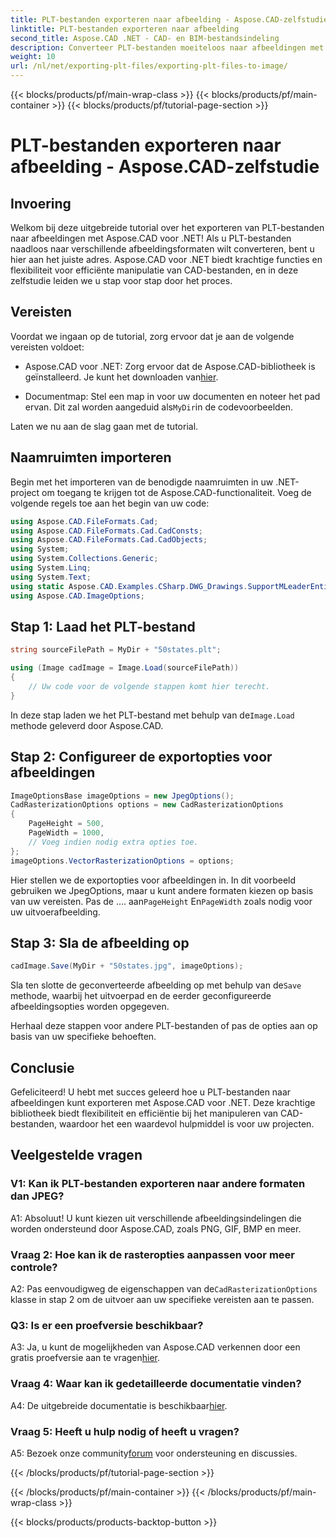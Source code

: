 ```yaml
---
title: PLT-bestanden exporteren naar afbeelding - Aspose.CAD-zelfstudie
linktitle: PLT-bestanden exporteren naar afbeelding
second_title: Aspose.CAD .NET - CAD- en BIM-bestandsindeling
description: Converteer PLT-bestanden moeiteloos naar afbeeldingen met Aspose.CAD voor .NET. Ontdek flexibele opties en naadloze integratie voor uw behoeften op het gebied van CAD-bestandsmanipulatie.
weight: 10
url: /nl/net/exporting-plt-files/exporting-plt-files-to-image/
---
```


{{< blocks/products/pf/main-wrap-class >}}
{{< blocks/products/pf/main-container >}}
{{< blocks/products/pf/tutorial-page-section >}}

# PLT-bestanden exporteren naar afbeelding - Aspose.CAD-zelfstudie

## Invoering

Welkom bij deze uitgebreide tutorial over het exporteren van PLT-bestanden naar afbeeldingen met Aspose.CAD voor .NET! Als u PLT-bestanden naadloos naar verschillende afbeeldingsformaten wilt converteren, bent u hier aan het juiste adres. Aspose.CAD voor .NET biedt krachtige functies en flexibiliteit voor efficiënte manipulatie van CAD-bestanden, en in deze zelfstudie leiden we u stap voor stap door het proces.

## Vereisten

Voordat we ingaan op de tutorial, zorg ervoor dat je aan de volgende vereisten voldoet:

-  Aspose.CAD voor .NET: Zorg ervoor dat de Aspose.CAD-bibliotheek is geïnstalleerd. Je kunt het downloaden van[hier](https://releases.aspose.com/cad/net/).

-  Documentmap: Stel een map in voor uw documenten en noteer het pad ervan. Dit zal worden aangeduid als`MyDir`in de codevoorbeelden.

Laten we nu aan de slag gaan met de tutorial.

## Naamruimten importeren

Begin met het importeren van de benodigde naamruimten in uw .NET-project om toegang te krijgen tot de Aspose.CAD-functionaliteit. Voeg de volgende regels toe aan het begin van uw code:

```csharp
using Aspose.CAD.FileFormats.Cad;
using Aspose.CAD.FileFormats.Cad.CadConsts;
using Aspose.CAD.FileFormats.Cad.CadObjects;
using System;
using System.Collections.Generic;
using System.Linq;
using System.Text;
using static Aspose.CAD.Examples.CSharp.DWG_Drawings.SupportMLeaderEntityForDWGFormat;
using Aspose.CAD.ImageOptions;
```

## Stap 1: Laad het PLT-bestand

```csharp
string sourceFilePath = MyDir + "50states.plt";

using (Image cadImage = Image.Load(sourceFilePath))
{
    // Uw code voor de volgende stappen komt hier terecht.
}
```

 In deze stap laden we het PLT-bestand met behulp van de`Image.Load` methode geleverd door Aspose.CAD.

## Stap 2: Configureer de exportopties voor afbeeldingen

```csharp
ImageOptionsBase imageOptions = new JpegOptions();
CadRasterizationOptions options = new CadRasterizationOptions
{
    PageHeight = 500,
    PageWidth = 1000,
    // Voeg indien nodig extra opties toe.
};
imageOptions.VectorRasterizationOptions = options;
```

 Hier stellen we de exportopties voor afbeeldingen in. In dit voorbeeld gebruiken we JpegOptions, maar u kunt andere formaten kiezen op basis van uw vereisten. Pas de .... aan`PageHeight` En`PageWidth` zoals nodig voor uw uitvoerafbeelding.

## Stap 3: Sla de afbeelding op

```csharp
cadImage.Save(MyDir + "50states.jpg", imageOptions);
```

 Sla ten slotte de geconverteerde afbeelding op met behulp van de`Save` methode, waarbij het uitvoerpad en de eerder geconfigureerde afbeeldingsopties worden opgegeven.

Herhaal deze stappen voor andere PLT-bestanden of pas de opties aan op basis van uw specifieke behoeften.

## Conclusie

Gefeliciteerd! U hebt met succes geleerd hoe u PLT-bestanden naar afbeeldingen kunt exporteren met Aspose.CAD voor .NET. Deze krachtige bibliotheek biedt flexibiliteit en efficiëntie bij het manipuleren van CAD-bestanden, waardoor het een waardevol hulpmiddel is voor uw projecten.

## Veelgestelde vragen

### V1: Kan ik PLT-bestanden exporteren naar andere formaten dan JPEG?

A1: Absoluut! U kunt kiezen uit verschillende afbeeldingsindelingen die worden ondersteund door Aspose.CAD, zoals PNG, GIF, BMP en meer.

### Vraag 2: Hoe kan ik de rasteropties aanpassen voor meer controle?

 A2: Pas eenvoudigweg de eigenschappen van de`CadRasterizationOptions` klasse in stap 2 om de uitvoer aan uw specifieke vereisten aan te passen.

### Q3: Is er een proefversie beschikbaar?

 A3: Ja, u kunt de mogelijkheden van Aspose.CAD verkennen door een gratis proefversie aan te vragen[hier](https://releases.aspose.com/).

### Vraag 4: Waar kan ik gedetailleerde documentatie vinden?

 A4: De uitgebreide documentatie is beschikbaar[hier](https://reference.aspose.com/cad/net/).

### Vraag 5: Heeft u hulp nodig of heeft u vragen?

 A5: Bezoek onze community[forum](https://forum.aspose.com/c/cad/19) voor ondersteuning en discussies.

{{< /blocks/products/pf/tutorial-page-section >}}

{{< /blocks/products/pf/main-container >}}
{{< /blocks/products/pf/main-wrap-class >}}

{{< blocks/products/products-backtop-button >}}
